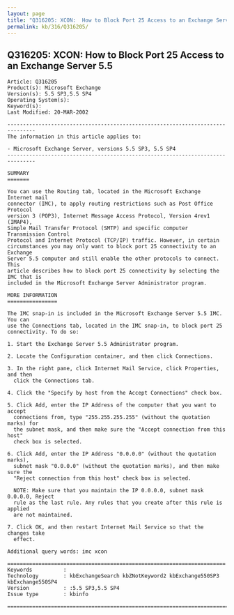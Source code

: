 ```yaml
---
layout: page
title: "Q316205: XCON:  How to Block Port 25 Access to an Exchange Server 5.5"
permalink: kb/316/Q316205/
---
```


## Q316205: XCON:  How to Block Port 25 Access to an Exchange Server 5.5

	Article: Q316205
	Product(s): Microsoft Exchange
	Version(s): 5.5 SP3,5.5 SP4
	Operating System(s): 
	Keyword(s): 
	Last Modified: 20-MAR-2002
	
	-------------------------------------------------------------------------------
	The information in this article applies to:
	
	- Microsoft Exchange Server, versions 5.5 SP3, 5.5 SP4 
	-------------------------------------------------------------------------------
	
	SUMMARY
	=======
	
	You can use the Routing tab, located in the Microsoft Exchange Internet mail
	connector (IMC), to apply routing restrictions such as Post Office Protocol
	version 3 (POP3), Internet Message Access Protocol, Version 4rev1 (IMAP4),
	Simple Mail Transfer Protocol (SMTP) and specific computer Transmission Control
	Protocol and Internet Protocol (TCP/IP) traffic. However, in certain
	circumstances you may only want to block port 25 connectivity to an Exchange
	Server 5.5 computer and still enable the other protocols to connect. This
	article describes how to block port 25 connectivity by selecting the IMC that is
	included in the Microsoft Exchange Server Administrator program.
	
	MORE INFORMATION
	================
	
	The IMC snap-in is included in the Microsoft Exchange Server 5.5 IMC. You can
	use the Connections tab, located in the IMC snap-in, to block port 25
	connectivity. To do so:
	
	1. Start the Exchange Server 5.5 Administrator program.
	
	2. Locate the Configuration container, and then click Connections.
	
	3. In the right pane, click Internet Mail Service, click Properties, and then
	  click the Connections tab.
	
	4. Click the "Specify by host from the Accept Connections" check box.
	
	5. Click Add, enter the IP Address of the computer that you want to accept
	  connections from, type "255.255.255.255" (without the quotation marks) for
	  the subnet mask, and then make sure the "Accept connection from this host"
	  check box is selected.
	
	6. Click Add, enter the IP Address "0.0.0.0" (without the quotation marks),
	  subnet mask "0.0.0.0" (without the quotation marks), and then make sure the
	  "Reject connection from this host" check box is selected.
	
	  NOTE: Make sure that you maintain the IP 0.0.0.0, subnet mask 0.0.0.0, Reject
	  rule as the last rule. Any rules that you create after this rule is applied
	  are not maintained.
	
	7. Click OK, and then restart Internet Mail Service so that the changes take
	  effect.
	
	Additional query words: imc xcon
	
	======================================================================
	Keywords          :  
	Technology        : kbExchangeSearch kbZNotKeyword2 kbExchange550SP3 kbExchange550SP4
	Version           : :5.5 SP3,5.5 SP4
	Issue type        : kbinfo
	
	=============================================================================
	
